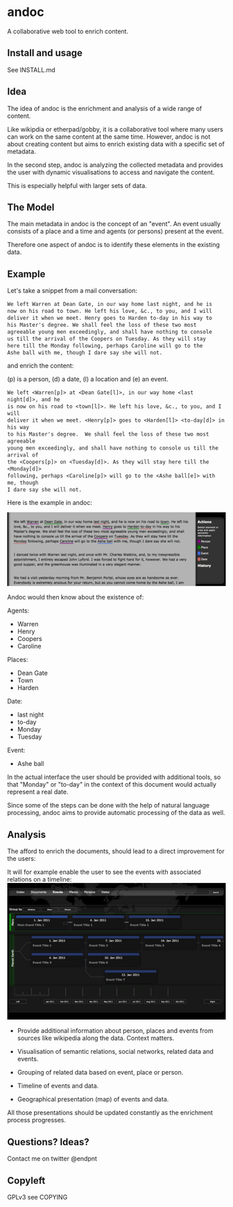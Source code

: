 # andoc #

A collaborative web tool to enrich content.

## Install and usage ##

See INSTALL.md

## Idea ##

The idea of andoc is the enrichment and analysis of a wide range of content.

Like wikipdia or etherpad/gobby, it is a collaborative tool where many users
can work on the same content at the same time. However, andoc is not about
creating content but aims to enrich existing data with a specific set of metadata.

In the second step, andoc is analyzing the collected metadata and provides
the user with dynamic visualisations to access and navigate the content.

This is especially helpful with larger sets of data.

## The Model ##

The main metadata in andoc is the concept of an "event". An event usually 
consists of a place and a time and agents (or persons) present at the
event.

Therefore one aspect of andoc is to identify these elements in the existing 
data.

## Example ##

Let's take a snippet from a mail conversation:

    We left Warren at Dean Gate, in our way home last night, and he is
    now on his road to town. He left his love, &c., to you, and I will
    deliver it when we meet. Henry goes to Harden to-day in his way to
    his Master's degree. We shall feel the loss of these two most
    agreeable young men exceedingly, and shall have nothing to console
    us till the arrival of the Coopers on Tuesday. As they will stay
    here till the Monday following, perhaps Caroline will go to the
    Ashe ball with me, though I dare say she will not.

and enrich the content:

(p) is a person, (d) a date, (l) a location and (e) an event.

    We left <Warren[p]> at <Dean Gate[l]>, in our way home <last night[d]>, and he
    is now on his road to <town[l]>. He left his love, &c., to you, and I will
    deliver it when we meet. <Henry[p]> goes to <Harden[l]> <to-day[d]> in his way
    to his Master's degree.  We shall feel the loss of these two most agreeable
    young men exceedingly, and shall have nothing to console us till the arrival of
    the <Coopers[p]> on <Tuesday[d]>. As they will stay here till the <Monday[d]>
    following, perhaps <Caroline[p]> will go to the <Ashe ball[e]> with me, though
    I dare say she will not.

Here is the example in andoc:

![doc struc](https://github.com/endpnt/andoc/raw/master/data/doc-struc.png "doc struc")

Andoc would then know about the existence of:

Agents:

* Warren
* Henry
* Coopers
* Caroline

Places:

* Dean Gate
* Town
* Harden

Date:

* last night
* to-day
* Monday
* Tuesday

Event:

* Ashe ball

In the actual interface the user should be provided with additional tools,
so that "Monday" or "to-day" in the context of this document would actually
represent a real date.

Since some of the steps can be done with the help of natural language
processing, andoc aims to provide automatic processing of the data as well.

## Analysis ##

The afford to enrich the documents, should lead to a direct improvement 
for the users:

It will for example enable the user to see the events with associated relations 
on a timeline: 
![event timeline](https://github.com/endpnt/andoc/raw/master/data/event-timeline.jpg "enriched event timeline preview")

* Provide additional information about person, places and events
  from sources like wikipedia along the data. Context matters.

* Visualisation of semantic relations, social networks, related data
  and events.

* Grouping of related data based on event, place or person.

* Timeline of events and data.

* Geographical presentation (map) of events and data.

All those presentations should be updated constantly as the enrichment process
progresses.

## Questions? Ideas? ##

Contact me on twitter @endpnt


## Copyleft ##

GPLv3 see COPYING
